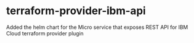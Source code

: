# terraform-provider-ibm-api
Added the helm chart for the Micro service that exposes REST API for IBM Cloud terraform provider plugin
